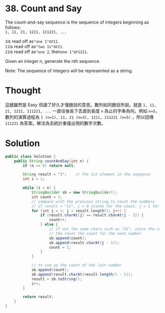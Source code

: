 # 38. Count and Say

The count-and-say sequence is the sequence of integers beginning as follows:  
`1, 11, 21, 1211, 111221, ...`

`1`is read off as`"one 1"`or`11`.  
`11`is read off as`"two 1s"`or`21`.  
`21`is read off as`"one 2`, then`one 1"`or`1211`.

Given an integer _n_, generate the nth sequence.

Note: The sequence of integers will be represented as a string.

# Thought

這題雖然是 Easy 但讀了好久才懂題目的意思。數列如同題目所說，就是 `1, 11, 21, 1211, 111221, ...` 一直往後長下去直到長度 `n` 為止的字串為何。例如 `n=5`，數列的演算過程為 `1 (n=1), 11, 21 (n=3), 1211, 111221 (n=5)` ，所以回傳 `111221` 為答案。解法為去統計重複出現的數字次數。

# Solution

```java
public class Solution {
    public String countAndSay(int n) {
        if (n <= 0) return null;

        String result = "1";    // the 1st element in the sequence
        int i = 1;

        while (i < n) {
            StringBuilder sb = new StringBuilder();
            int count = 1;
            // compare with the previous string to count the numbers
            // if result = "11", j = 0 stands for the count, j = 1 for the number
            for (int j = 1; j < result.length(); j++) {
                if (result.charAt(j) == result.charAt(j - 1)) {
                    count++;
                } else {
                    // if not the same chars such as "21", store the count and the number,
                    // the reset the count for the next number
                    sb.append(count);
                    sb.append(result.charAt(j - 1));
                    count = 1;
                }
            }

            // to sum up the count of the last number
            sb.append(count);
            sb.append(result.charAt(result.length() - 1));
            result = sb.toString();
            i++;
        }

        return result;
    }
}
```



